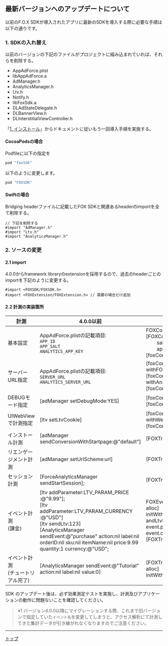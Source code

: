 ## 最新バージョンへのアップデートについて

以前のF.O.X SDKが導入されたアプリに最新のSDKを導入する際に必要な手順は以下の通りです。

### 1. SDKの入れ替え
以前のバージョンの下記のファイルがプロジェクトに組み込まれていれば、それらを削除する。
* AppAdForce.plist
* libAppAdForce.a
* AdManager.h
* AnalyticsManager.h
* Ltv.h
* Notify.h
* libFoxSdk.a
* DLAdStateDelegate.h
* DLBannerView.h
* DLInterstitialViewController.h

「[1. インストール](../../README.md#install_sdk)」からドキュメントに従いもう一回導入手順を実施する。

#### CocoaPodsの場合
Podfileに以下の指定を
```ruby
pod "foxSdk"
```
以下のように変更します。
```ruby
pod "FOXSDK"
```

#### Swiftの場合
Bridging headerファイルに記載したFOX SDKと関連あるheaderのimportを全て削除する。
```objc
// 下記を削除する
#import "AdManager.h"
#import "Ltv.h"
#import "AnalyticsManager.h"
```

### 2. ソースの変更
#### 2.1 import
4.0.0からframework libraryのextensionを採用するので、過去のheaderごとのimportを下記のように変更する。
```objc
#import <FOXSDK/FOXSDK.h>
#import <FOXExtension/FOXExtension.h> // 需要の場合だけ追加
```
#### 2.2 計測の実装箇所
|計測|4.0.0以前|4.0.0から|
|---|---|---|
|基本設定|AppAdForce.plistの記載項目:<br/>`APP_ID`<br/>`APP_SALT`<br/>`ANALYTICS_APP_KEY`|FOXConfig* foxConfig = [FOXConfig configWithAppId:4879<br/>&nbsp;&nbsp;&nbsp;&nbsp;&nbsp;&nbsp;&nbsp;&nbsp;salt:@"xxxxx" <br/>&nbsp;&nbsp;&nbsp;&nbsp;&nbsp;&nbsp;&nbsp;&nbsp;appKey:@"yyyyyy"];<br/>[foxConfig activate];|
|サーバーURL指定|AppAdForce.plistの記載項目:<br/>`SERVER_URL`<br/>`ANALYTICS_SERVER_URL`|[foxConfig withFOXServerURL:@"xxxxx"];<br>[foxConfig withAnalyticsServerURL:@"yyyyy"];<br>[foxConfig activate];
|DEBUGモード指定|[adManager setDebugMode:YES]|[foxConfig withDebugMode];<br>[foxConfig activate];
|UIWebViewで計測指定|[ltv setLtvCookie]|[foxConfig withWebViewTrackingEnabled];<br>[foxConfig activate];
|インストール計測|[adManager sendConversionWithStartpage:@"default"]|[FOXTrack onLaunch]|
|リエンゲージメント計測|[adManager setUrlScheme:url]|[FOXTrack handleOpenURL:url]|
|セッション計測|[ForceAnalyticsManager sendStartSession];|[FOXTrack startSession]|
|イベント計測<br/>(課金)|[ltv addParameter:LTV_PARAM_PRICE :@"9.99"];<br/>[ltv addParameter:LTV_PARAM_CURRENCY :@"USD"]<br/>[ltv sendLtv:123]<br/> [AnalyticsManager sendEvent:@"purchase" action:nil label:nil orderID:nil sku:nil itemName:nil price:9.99 quantity:1 currency:@"USD";|FOXEvent* event = [[FOXEvent alloc] initWithEventName:@"purchase" andLtvId:123];<br/>event.price = 9.99;<br/>event.currency = @"USD";<br/>[FOXTrack sendEvent:event];|
|イベント計測<br/>(チュートリアル完了)|[AnalyticsManager sendEvent:@"Tutorial" action:nil label:nil value:0]|[FOXTrack sendEvent:[[FOXEvent alloc] initWithEventName:@"Tutorial"]];|



SDK のアップデート後は、必ず効果測定テストを実施し、計測及びアプリケーションの動作に問題ないことを確認してください。
> ※1 バージョン4.0.0以降にマイグレーションする際、これまで旧バージョンで指定していた`イベント名`を変更してしまうと、アクセス解析にて計測してきた集計データが引き継がれなくなりますのでご注意ください。

---
[トップ](../../README.md)
